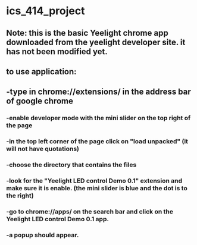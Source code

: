# ics_414_project
## Note: this is the basic Yeelight chrome app downloaded from the yeelight developer site. it has not been modified yet. 
## to use application:
## -type in chrome://extensions/ in the address bar of google chrome
  ### -enable developer mode with the mini slider on the top right of the page
  ### -in the top left corner of the page click on "load unpacked" (it will not have quotations)
  ### -choose the directory that contains the files 
  ### -look for the "Yeelight LED control Demo 0.1" extension and make sure it is enable. (the mini slider is blue and the dot is to the right)
  ### -go to chrome://apps/ on the search bar and click on the Yeelight LED control Demo 0.1 app.
  ### -a popup should appear.
  
  
  
